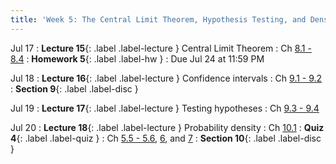 ```yaml
---
title: 'Week 5: The Central Limit Theorem, Hypothesis Testing, and Densities'
---
```


Jul 17
: **Lecture 15**{: .label .label-lecture } Central Limit Theorem
    : Ch [8.1 - 8.4](http://stat88.org/textbook/content/Chapter_08/00_Central_Limit_Theorem.html)
: **Homework 5**{: .label .label-hw }
    : Due Jul 24 at 11:59 PM

Jul 18
: **Lecture 16**{: .label .label-lecture } Confidence intervals
    : Ch [9.1 - 9.2](http://stat88.org/textbook/content/Chapter_09/00_Inference.html)
: **Section 9**{: .label .label-disc }


Jul 19
: **Lecture 17**{: .label .label-lecture } Testing hypotheses
    : Ch [9.3 - 9.4](http://stat88.org/textbook/content/Chapter_09/03_Testing_Hypotheses.html)

Jul 20
: **Lecture 18**{: .label .label-lecture } Probability density
    : Ch [10.1](http://stat88.org/textbook/content/Chapter_10/00_Probability_Density.html)
: **Quiz 4**{: .label .label-quiz }
    : Ch [5.5 - 5.6](http://stat88.org/textbook/content/Chapter_05/05_Conditional_Expectation.html), [6](http://stat88.org/textbook/content/Chapter_06/00_Measuring_Variability.html), and [7](http://stat88.org/textbook/content/Chapter_07/00_The_Variance_of_a_Sum.html)
: **Section 10**{: .label .label-disc } 